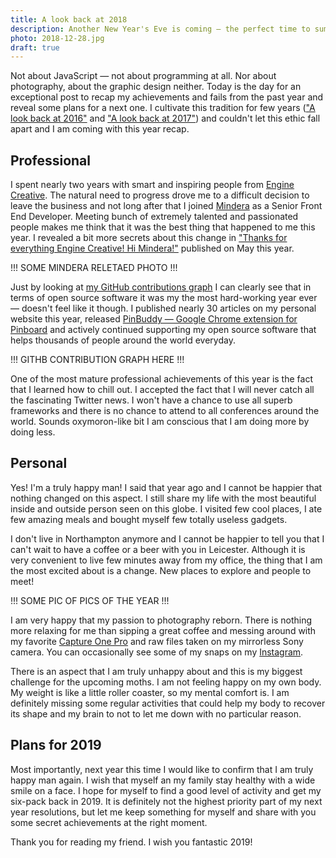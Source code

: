 ```yaml
---
title: A look back at 2018
description: Another New Year's Eve is coming — the perfect time to summarise the things that went well, list the fails and make some plans for the next twelve months.
photo: 2018-12-28.jpg
draft: true
---
```


Not about JavaScript — not about programming at all. Nor about photography, about the graphic design neither. Today is the day for an exceptional post to recap my achievements and fails from the past year and reveal some plans for a next one. I cultivate this tradition for few years (["A look back at 2016"](https://pawelgrzybek.com/a-look-back-at-2016/) and ["A look back at 2017"](https://pawelgrzybek.com/a-look-back-at-2017/)) and couldn't let this ethic fall apart and I am coming with this year recap.

## Professional

I spent nearly two years with smart and inspiring people from [Engine Creative](https://www.enginecreative.co.uk/). The natural need to progress drove me to a difficult decision to leave the business and not long after that I joined [Mindera](https://mindera.com/) as a Senior Front End Developer. Meeting bunch of extremely talented and passionated people makes me think that it was the best thing that happened to me this year. I revealed a bit more secrets about this change in ["Thanks for everything Engine Creative! Hi Mindera!"](https://pawelgrzybek.com/thanks-for-everything-engine-creative-hi-mindera/) published on May this year.

!!! SOME MINDERA RELETAED PHOTO !!!

Just by looking at [my GitHub contributions graph](https://github.com/pawelgrzybek) I can clearly see that in terms of open source software it was my the most hard-working year ever — doesn't feel like it though. I published nearly 30 articles on my personal website this year, released [PinBuddy — Google Chrome extension for Pinboard](https://pawelgrzybek.com/i-built-a-thing-pinbuddy/) and actively continued supporting my open source software that helps thousands of people around the world everyday.

!!! GITHB CONTRIBUTION GRAPH HERE !!!

One of the most mature professional achievements of this year is the fact that I learned how to chill out. I accepted the fact that I will never catch all the fascinating Twitter news. I won't have a chance to use all superb frameworks and there is no chance to attend to all conferences around the world. Sounds oxymoron-like bit I am conscious that I am doing more by doing less.

## Personal

Yes! I'm a truly happy man! I said that year ago and I cannot be happier that nothing changed on this aspect. I still share my life with the most beautiful inside and outside person seen on this globe. I visited few cool places, I ate few amazing meals and bought myself few totally useless gadgets.

I don't live in Northampton anymore and I cannot be happier to tell you that I can't wait to have a coffee or a beer with you in Leicester. Although it is very convenient to live few minutes away from my office, the thing that I am the most excited about is a change. New places to explore and people to meet!

!!! SOME PIC OF PICS OF THE YEAR !!!

I am very happy that my passion to photography reborn. There is nothing more relaxing for me than sipping a great coffee and messing around with my favorite [Capture One Pro](https://pawelgrzybek.com/capture-one-pro-the-best-parts/) and raw files taken on my mirrorless Sony camera. You can occasionally see some of my snaps on my [Instagram](https://www.instagram.com/pawelgrzybek/).

There is an aspect that I am truly unhappy about and this is my biggest challenge for the upcoming moths. I am not feeling happy on my own body. My weight is like a little roller coaster, so my mental comfort is. I am definitely missing some regular activities that could help my body to recover its shape and my brain to not to let me down with no particular reason.

## Plans for 2019

Most importantly, next year this time I would like to confirm that I am truly happy man again. I wish that myself an my family stay healthy with a wide smile on a face. I hope for myself to find a good level of activity and get my six-pack back in 2019. It is definitely not the highest priority part of my next year resolutions, but let me keep something for myself and share with you some secret achievements at the right moment.

Thank you for reading my friend. I wish you fantastic 2019!
